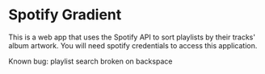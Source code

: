Spotify Gradient
================

This is a web app that uses the Spotify API to sort playlists by their tracks' album artwork. 
You will need spotify credentials to access this application. 


Known bug: playlist search broken on backspace

